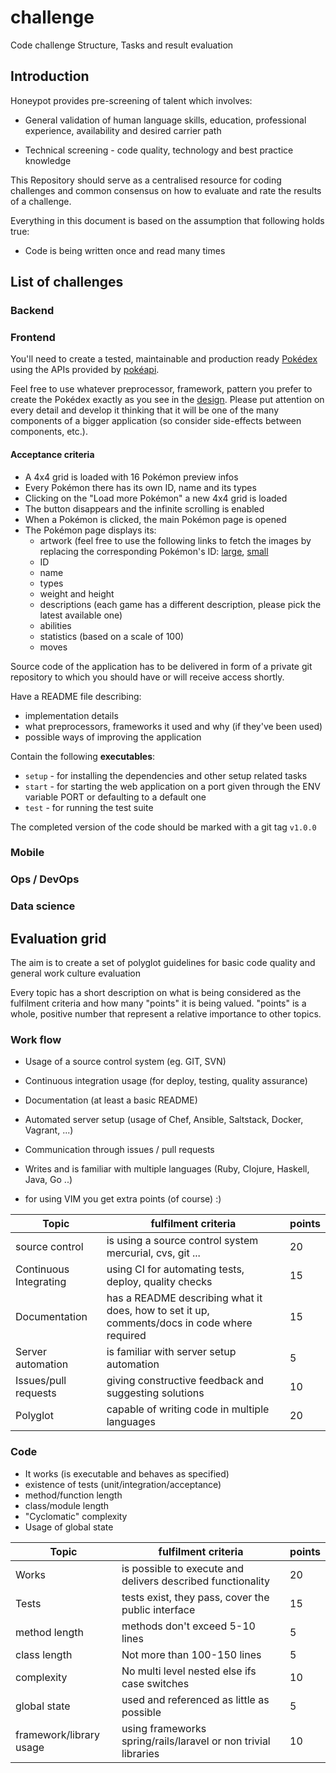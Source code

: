 # challenge
Code challenge Structure, Tasks and result evaluation

## Introduction

Honeypot provides pre-screening of talent which involves:

  * General validation of human language skills, education,
professional experience, availability and desired carrier path

  * Technical screening - code quality, technology and best practice
knowledge

This Repository should serve as a centralised resource for coding
challenges and common consensus on how to evaluate and rate the
results of a challenge.

Everything in this document is based on the assumption
that following holds true:

  * Code is being written once and read many times

## List of challenges

### Backend

### Frontend

You'll need to create a tested, maintainable and production ready
[Pokédex](http://www.pokemon.com/uk/pokedex/) using the APIs provided
by [pokéapi](http://pokeapi.co).

Feel free to use whatever preprocessor, framework, pattern you prefer
to create the Pokédex exactly as you see in the
[design](http://www.pokemon.com/uk/pokedex).
Please put attention on every detail and develop it thinking that it will be
one of the many components of a bigger application (so consider
side-effects between components, etc.).

#### Acceptance criteria
- A 4x4 grid is loaded with 16 Pokémon preview infos
- Every Pokémon there has its own ID, name and its types
- Clicking on the "Load more Pokémon" a new 4x4 grid is loaded
- The button disappears and the infinite scrolling is enabled
- When a Pokémon is clicked, the main Pokémon page is opened
- The Pokémon page displays its:
  - artwork (feel free to use the following links to fetch the images
    by replacing the corresponding Pokémon's ID: [large][1], [small][2]
  - ID
  - name
  - types
  - weight and height
  - descriptions (each game has a different description, please pick the
    latest available one)
  - abilities
  - statistics (based on a scale of 100)
  - moves

[1]: https://assets.pokemon.com/assets/cms2/img/pokedex/full/001.png
[2]: https://assets.pokemon.com/assets/cms2/img/pokedex/detail/001.png

Source code of the application has to be delivered in form of
a private git repository to which you should have or will receive
access shortly.

Have a README file describing:
* implementation details
* what preprocessors, frameworks it used and why (if they've been used)
* possible ways of improving the application

Contain the following **executables**:
* `setup` - for installing the dependencies and other setup
  related tasks
* `start` - for starting the web application on a port given
  through the ENV variable PORT or defaulting to a default one
* `test` - for running the test suite

The completed version of the code should be marked with a git tag `v1.0.0`


### Mobile

### Ops / DevOps

### Data science

## Evaluation grid

The aim is to create a set of polyglot guidelines for basic code
quality and general work culture evaluation

Every topic has a short description on what is being considered as
the fulfilment criteria and how many "points" it is being valued.
"points" is a whole, positive number that represent a relative importance
to other topics.

### Work flow

* Usage of a source control system (eg. GIT, SVN)
* Continuous integration usage (for deploy, testing, quality assurance)
* Documentation (at least a basic README)
* Automated server setup (usage of Chef, Ansible, Saltstack, Docker, Vagrant, ...)
* Communication through issues / pull requests
* Writes and is familiar with multiple languages (Ruby, Clojure, Haskell, Java, Go ..)

* for using VIM you get extra points (of course) :)

Topic | fulfilment criteria | points
--- | --- | ---
source control | is using a source control system mercurial, cvs, git ... | 20
Continuous Integrating | using CI for automating tests, deploy, quality checks | 15
Documentation | has a README describing what it does, how to set it up, comments/docs in code where required | 15
Server automation | is familiar with server setup automation | 5
Issues/pull requests | giving constructive feedback and suggesting solutions | 10
Polyglot | capable of writing code in multiple languages | 20


### Code

* It works (is executable and behaves as specified)
* existence of tests (unit/integration/acceptance)
* method/function length
* class/module length
* "Cyclomatic" complexity
* Usage of global state

Topic | fulfilment criteria | points
--- | --- | ---
Works | is possible to execute and delivers described functionality | 20
Tests | tests exist, they pass, cover the public interface | 15
method length | methods don't exceed 5-10 lines | 5
class length | Not more than 100-150 lines | 5
complexity | No multi level nested else ifs case switches | 10
global state | used and referenced as little as possible | 5
framework/library usage | using frameworks spring/rails/laravel or non trivial libraries | 10
